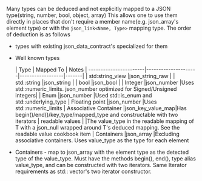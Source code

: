 Many types can be deduced and not explicitly mapped to a JSON type(string, number, bool, object, array)
This allows one to use them directly in places that don't require a member name(e.g. json_array's element type) or with
the `json_link<Name, Type>` mapping type. The order of deduction is as follows

* types with existing json_data_contract's specialized for them
* Well known types

  | Type                  | Mapped To        | Notes |
-----------------------|---------------------|------------------|-------|
  | std:string_view       |json_string_raw   |
  | std::string           |json_string       |
  | bool                  |json_bool         |
  | Integer               |json_number       |Uses std::numeric_limits. json_number optimized for Signed/Unsigned integers|
  | Enum                  |json_number       |Used std::is_enum and std::underlying_type
  | Floating point        |json_number       |Uses std::numeric_limits
  | Associative Container |json_key_value_map|Has begin()/end()/key_type/mapped_type and constructable with two iterators
  | readable values       |                  |The value_type in the readable mapping of T with a json_null wrapped around T's deduced mapping. See the readable value cookbook item
  | Containers            |json_array        |Excluding associative containers. Uses value_type as the type for each element

* Containers - map to json_array with the element type as the detected type of the value_type. Must have the methods
  begin(), end(), type alias value_type, and can be constructed with two iterators. Same Iterator requirements as std::
  vector's two iterator constructor.

  
